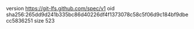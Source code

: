 version https://git-lfs.github.com/spec/v1
oid sha256:265dd9d241b335bc86d40226df4f1373078c58c5f06d9c184bf9dbecc5836251
size 523
